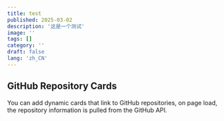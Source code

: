 ```yaml
---
title: test
published: 2025-03-02
description: '这是一个测试'
image: ''
tags: []
category: ''
draft: false 
lang: 'zh_CN'
---
```

## GitHub Repository Cards
You can add dynamic cards that link to GitHub repositories, on page load, the repository information is pulled from the GitHub API. 